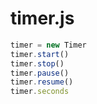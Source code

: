 timer.js
========

```javascript
timer = new Timer
timer.start()
timer.stop()
timer.pause()
timer.resume()
timer.seconds
```
